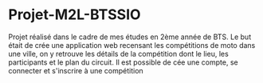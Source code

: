 # Projet-M2L-BTSSIO

Projet réalisé dans le cadre de mes études en 2ème année de BTS. Le but était de crée une application web recensant les compétitions de moto dans une ville, on y retrouve les détails de la compétition dont le lieu, les participants et le plan du circuit. Il est possible de cée une compte, se connecter et s'inscrire à une compétition
